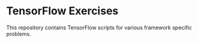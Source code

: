 # TensorFlow Exercises
This repository contains TensorFlow scripts for various framework specific problems.
